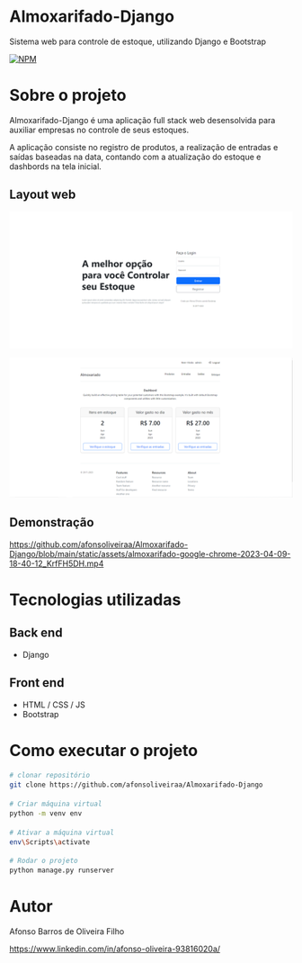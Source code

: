 # Almoxarifado-Django
Sistema web para controle de estoque, utilizando Django e Bootstrap

[![NPM](https://img.shields.io/npm/l/react)](https://github.com/afonsoliveiraa/Almoxarifado-Django/blob/main/LICENSE) 

# Sobre o projeto

Almoxarifado-Django é uma aplicação full stack web desensolvida para auxiliar empresas no controle de seus estoques.

A aplicação consiste no registro de produtos, a realização de entradas e saídas baseadas na data, contando com a atualização do estoque e dashbords na tela inicial.

## Layout web
![Web 1](https://github.com/afonsoliveiraa/Almoxarifado-Django/blob/main/static/assets/Login.PNG) 

![Web 2](https://github.com/afonsoliveiraa/Almoxarifado-Django/blob/main/static/assets/Index.PNG)

## Demonstração
https://github.com/afonsoliveiraa/Almoxarifado-Django/blob/main/static/assets/almoxarifado-google-chrome-2023-04-09-18-40-12_KrfFH5DH.mp4

# Tecnologias utilizadas
## Back end
- Django
## Front end
- HTML / CSS / JS
- Bootstrap

# Como executar o projeto

```bash
# clonar repositório
git clone https://github.com/afonsoliveiraa/Almoxarifado-Django

# Criar máquina virtual
python -m venv env

# Ativar a máquina virtual 
env\Scripts\activate

# Rodar o projeto
python manage.py runserver
```

# Autor

Afonso Barros de Oliveira Filho

https://www.linkedin.com/in/afonso-oliveira-93816020a/
